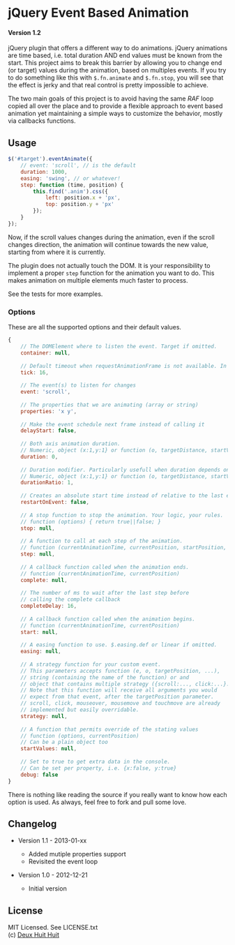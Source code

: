 # jQuery Event Based Animation

#### Version 1.2

jQuery plugin that offers a different way to do animations. jQuery animations are time based,
i.e. total duration AND end values must be known from the start.
This project aims to break this barrier by allowing
you to change end (or target) values during the animation, based on multiples events. If you try
to do something like this with `$.fn.animate` and `$.fn.stop`, you will see that the effect is
jerky and that real control is pretty impossible to achieve. 

The two main goals of this project is to avoid having the same *RAF* loop copied all over
the place and to provide a flexible approach to event based animation yet maintaining a
simple ways to customize the behavior, mostly via callbacks functions.

## Usage

````javascript
$('#target').eventAnimate({
	// event: 'scroll', // is the default
	duration: 1000,
	easing: 'swing', // or whatever!
	step: function (time, position) {
		this.find('.anim').css({
			left: position.x + 'px',
			top: position.y + 'px'
		});
	}
});
````

Now, if the scroll values changes during the animation, even if the scroll
changes direction, the animation will continue towards the new value, starting
from where it is currently.

The plugin does not actually touch the DOM. It is your responsibility to implement
a proper `step` function for the animation you want to do. This makes animation on multiple elements
much faster to process.

See the tests for more examples.

### Options

These are all the supported options and their default values.

````javascript
{
	// The DOMElement where to listen the event. Target if omitted.
	container: null,
	
	// Default timeout when requestAnimationFrame is not available. In ms.
	tick: 16,
	
	// The event(s) to listen for changes
	event: 'scroll', 
	
	// The properties that we are animating (array or string)
	properties: 'x y',
	
	// Make the event schedule next frame instead of calling it
	delayStart: false,
	
	// Both axis animation duration.
	// Numeric, object (x:1,y:1} or function (o, targetDistance, startValues, targetValues)
	duration: 0, 
	
	// Duration modifier. Particularly usefull when duration depends on distance.
	// Numeric, object (x:1,y:1} or function (o, targetDistance, startValues, targetValues)
	durationRatio: 1, 
	
	// Creates an absolute start time instead of relative to the last event
	restartOnEvent: false,
	
	// A stop function to stop the animation. Your logic, your rules.
	// function (options) { return true||false; }
	stop: null,
	
	// A function to call at each step of the animation.
	// function (currentAnimationTime, currentPosition, startPosition, targetPosition, targetDistance, o)
	step: null,
	
	// A callback function called when the animation ends.
	// function (currentAnimationTime, currentPosition)
	complete: null,
	
	// The number of ms to wait after the last step before
	// calling the complete callback
	completeDelay: 16,
	
	// A callback function called when the animation begins.
	// function (currentAnimationTime, currentPosition)
	start: null, 
	
	// A easing function to use. $.easing.def or linear if omitted.
	easing: null,
	
	// A strategy function for your custom event.
	// This parameters accepts function (e, o, targetPosition, ...),
	// string (containing the name of the function) or and
	// object that contains multiple strategy ({scroll:..., click:...}.
	// Note that this function will receive all arguments you would
	// expect from that event, after the targetPosition parameter.
	// scroll, click, mouseover, mousemove and touchmove are already
	// implemented but easily overridable.
	strategy: null,
	
	// A function that permits override of the stating values
	// function (options, currentPosition)
	// Can be a plain object too
	startValues: null, 
	
	// Set to true to get extra data in the console.
	// Can be set per property, i.e. {x:false, y:true}
	debug: false
}
````

There is nothing like reading the source if you really want to know how each option is used.
As always, feel free to fork and pull some love.

## Changelog

- Version 1.1 - 2013-01-xx
	- Added mutiple properties support
	- Revisited the event loop

- Version 1.0 - 2012-12-21
	- Initial version
	
## License

MIT Licensed. See LICENSE.txt    
(c) [Deux Huit Huit](http://www.deuxhuithuit.com/?ref=github)
